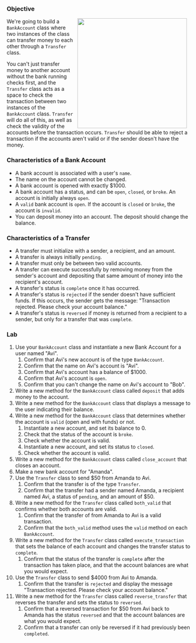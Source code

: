 

### Objective
<img src="https://after-school-assets.s3.amazonaws.com/jerry-mcguire.gif" width="300px" align="right" hspace="10"> We're going to build a `BankAccount` class where two instances of the class can transfer money to each other through a `Transfer` class.

You can't just transfer money to another account without the bank running checks first, and the `Transfer` class acts as a space to check the transaction between two instances of the `BankAccount` class. `Transfer` will do all of this, as well as check the validity of the accounts before the transaction occurs. `Transfer` should be able to reject a transaction if the accounts aren't valid or if the sender doesn't have the money.

### Characteristics of a Bank Account

- A bank account is associated with a user's `name`.
- The name on the account cannot be changed.
- A bank account is opened with exactly $1000.
- A bank account has a status, and can be `open`, `closed`, or `broke`. An account is initially always `open`.
- A `valid` bank account is `open`. If the account is `closed` or `broke`, the account is `invalid`.
- You can deposit money into an account. The deposit should change the balance.

### Characteristics of a Transfer

- A transfer must initialize with a sender, a recipient, and an amount.
- A transfer is always initially `pending`.
- A transfer must only be between two valid accounts.
- A transfer can execute successfully by removing money from the sender's account and depositing that same amount of money into the recipient's account.
- A transfer's status is `complete` once it has occurred.
- A transfer's status is `rejected` if the sender doesn't have sufficient funds. If this occurs, the sender gets the message: "Transaction rejected. Please check your account balance."
- A transfer's status is `reversed` if money is returned from a recipient to a sender, but only for a transfer that was `complete`.

### Lab

1. Use your `BankAccount` class and instantiate a new Bank Account for a user named "Avi".
    1. Confirm that Avi's new account is of the type `BankAccount`.
    2. Confirm that the name on Avi's account is "Avi".
    3. Confirm that Avi's account has a balance of $1000.
    4. Confirm that Avi's account is `open`.
    5. Confirm that you can't change the name on Avi's account to "Bob".
2. Write a new method for the `BankAccount` class called `deposit` that adds money to the account.
3. Write a new method for the `BankAccount` class that displays a message to the user indicating their balance.
4. Write a new method for the `BankAccount` class that determines whether the account is `valid` (open and with funds) or not.
    1. Instantiate a new account, and set its balance to 0.
    2. Check that the status of the account is `broke`.
    3. Check whether the account is valid.
    4. Instantiate a new account, and set its status to `closed`.
    5. Check whether the account is valid.
5. Write a new method for the `BankAccount` class called `close_account` that closes an account.
6. Make a new bank account for "Amanda".
7. Use the `Transfer` class to send $50 from Amanda to Avi.
    1. Confirm that the transfer is of the type `Transfer`.
    2. Confirm that the transfer had a sender named Amanda, a recipient named Avi, a status of `pending`, and an amount of $50.
8. Write a new method for the `Transfer` class called `both_valid` that confirms whether both accounts are valid.
    1. Confirm that the transfer of from Amanda to Avi is a valid transaction.
    2. Confirm that the `both_valid` method uses the `valid` method on each `BankAccount`.
9. Write a new method for the `Transfer` class called `execute_transaction` that sets the balance of each account and changes the transfer status to `complete`.
    1. Confirm that the status of the transfer is `complete` after the transaction has taken place, and that the account balances are what you would expect.
10. Use the `Transfer` class to send $4000 from Avi to Amanda.
    1. Confirm that the transfer is `rejected` and display the message "Transaction rejected. Please check your account balance."
11. Write a new method for the `Transfer` class called `reverse_transfer` that reverses the transfer and sets the status to `reversed`.
    1. Confirm that a reversed transaction for $50 from Avi back to Amanda has the status `reversed` and that the account balances are what you would expect.
    2. Confirm that a transfer can only be reversed if it had previously been `completed`.
